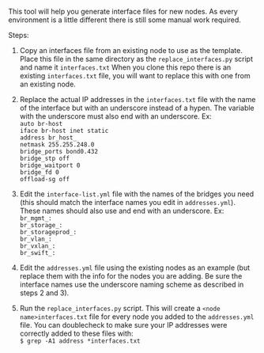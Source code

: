This tool will help you generate interface files for new nodes.
As every environment is a little different there is still some manual work required.

Steps:

1) Copy an interfaces file from an existing node to use as the template.
Place this file in the same directory as the `replace_interfaces.py` script and name it `interfaces.txt`
When you clone this repo there is an existing `interfaces.txt` file, you will want to replace this with one from an existing node.

2) Replace the actual IP addresses in the `interfaces.txt` file with the name of the interface but with an underscore instead of a hypen. The variable with the underscore must also end with an underscore. 
Ex:  
`auto br-host`  
`iface br-host inet static`  
`address br_host_`  
`netmask 255.255.248.0`  
`bridge_ports bond0.432`  
`bridge_stp off`  
`bridge_waitport 0`  
`bridge_fd 0`  
`offload-sg off`  

3) Edit the `interface-list.yml` file with the names of the bridges you need (this should match the interface names you edit in `addresses.yml`). These names should also use and end with an underscore. Ex:  
`br_mgmt_:`  
`br_storage_:`  
`br_storageprod_:`  
`br_vlan_:`  
`br_vxlan_:`  
`br_swift_:`  

4) Edit the `addresses.yml` file using the existing nodes as an example (but replace them with the info for the nodes you are adding. Be sure the interface names use the underscore naming scheme as described in steps 2 and 3).

5) Run the `replace_interfaces.py` script. This will create a `<node name>interfaces.txt` file for every node you added to the `addresses.yml` file.
You can doublecheck to make sure your IP addresses were correctly added to these files with:  
`$ grep -A1 address *interfaces.txt`
